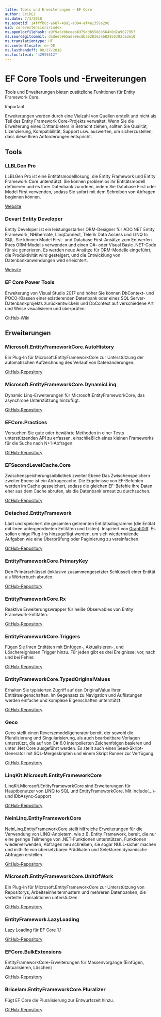 ```yaml
---
title: Tools und Erweiterungen – EF Core
author: ErikEJ
ms.date: 7/3/2018
ms.assetid: 14fffb6c-a687-4881-a094-af4a1359a296
uid: core/extensions/index
ms.openlocfilehash: e9f9a6cbbceeb0379ddb5588b564b0d2a962795f
ms.sourcegitcommit: dadee5905ada9ecdbae28363a682950383ce3e10
ms.translationtype: HT
ms.contentlocale: de-DE
ms.lasthandoff: 08/27/2018
ms.locfileid: "42995512"
---
```

# <a name="ef-core-tools--extensions"></a>EF Core Tools und -Erweiterungen

Tools und Erweiterungen bieten zusätzliche Funktionen für Entity Framework Core.

> [!IMPORTANT]  
> Erweiterungen werden durch eine Vielzahl von Quellen erstellt und nicht als Teil des Entity Framework Core-Projekts verwaltet. Wenn Sie die Erweiterung eines Drittanbieters in Betracht ziehen, sollten Sie Qualität, Lizenzierung, Kompatibilität, Support usw. auswerten, um sicherzustellen, dass diese Ihren Anforderungen entspricht.

## <a name="tools"></a>Tools

### <a name="llblgen-pro"></a>LLBLGen Pro

LLBLGen Pro ist eine Entitätsmodelllösung, die Entity Framework und Entity Framework Core unterstützt. Sie können problemlos ihr Entitätsmodell definieren und es Ihrer Datenbank zuordnen, indem Sie Database First oder Model First verwenden, sodass Sie sofort mit dem Schreiben von Abfragen beginnen können.

[Website](https://www.llblgen.com/)

### <a name="devart-entity-developer"></a>Devart Entity Developer

Entity Developer ist ein leistungsstarker ORM-Designer für ADO.NET Entity Framework, NHibernate, LinqConnect, Telerik Data Access und LINQ to SQL. Sie können Model First- und Database First-Ansätze zum Entwerfen Ihres ORM-Modells verwenden und einen C#- oder Visual Basic .NET-Code für sie generieren. Es werden neue Ansätze für ORM-Modelle eingeführt, die Produktivität wird gesteigert, und die Entwicklung von Datenbankanwendungen wird erleichtert.

[Website](https://www.devart.com/entitydeveloper/)

### <a name="ef-core-power-tools"></a>EF Core Power Tools

Erweiterung von Visual Studio 2017 und höher Sie können DbContext- und POCO-Klassen einer existierenden Datenbank oder eines SQL Server-Datenbankprojekts zurückentwickeln und DbContext auf verschiedene Art und Weise visualisieren und überprüfen.

[GitHub-Wiki](https://github.com/ErikEJ/SqlCeToolbox/wiki/EF-Core-Power-Tools)

## <a name="extensions"></a>Erweiterungen

### <a name="microsoftentityframeworkcoreautohistory"></a>Microsoft.EntityFrameworkCore.AutoHistory

Ein Plug-In für Microsoft.EntityFrameworkCore zur Unterstützung der automatischen Aufzeichnung des Verlauf von Datenänderungen.

[GitHub-Repository](https://github.com/Arch/AutoHistory/)

### <a name="microsoftentityframeworkcoredynamiclinq"></a>Microsoft.EntityFrameworkCore.DynamicLinq

Dynamic Linq-Erweiterungen für Microsoft.EntityFrameworkCore, das asynchrone Unterstützung hinzufügt.

 [GitHub-Repository](https://github.com/StefH/System.Linq.Dynamic.Core/)

### <a name="efcorepractices"></a>EFCore.Practices

Versuchen Sie gute oder bewährte Methoden in einer Tests unterstützenden API zu erfassen, einschließlich eines kleinen Frameworks für die Suche nach N+1-Abfragen.

[GitHub-Repository](https://github.com/riezebosch/efcore-practices/tree/master/src/EFCore.Practices/)

### <a name="efsecondlevelcachecore"></a>EFSecondLevelCache.Core

Zwischenspeicherungsbibliothek zweiter Ebene Das Zwischenspeichern zweiter Ebene ist ein Abfragecache. Die Ergebnisse von EF-Befehlen werden im Cache gespeichert, sodass die gleichen EF-Befehle ihre Daten eher aus dem Cache abrufen, als die Datenbank erneut zu durchsuchen.

[GitHub-Repository](https://github.com/VahidN/EFSecondLevelCache.Core/)

### <a name="detachedentityframework"></a>Detached.EntityFramework

Lädt und speichert die gesamten getrennten Entitätsdiagramme (die Entität mit ihren untergeordneten Entitäten und Listen). Inspiriert von [GraphDiff](https://github.com/refactorthis/GraphDiff/). Es sollen einige Plug-Ins hinzugefügt werden, um sich wiederholende Aufgaben wie eine Überprüfung oder Paginierung zu vereinfachen.

[GitHub-Repository](https://github.com/leonardoporro/Detached/)

### <a name="entityframeworkcoreprimarykey"></a>EntityFrameworkCore.PrimaryKey

Den Primärschlüssel (inklusive zusammengesetzter Schlüssel) einer Entität als Wörterbuch abrufen.

[GitHub-Repository](https://github.com/NickStrupat/EntityFramework.PrimaryKey/)

### <a name="entityframeworkcorerx"></a>EntityFrameworkCore.Rx

Reaktive Erweiterungswrapper für heiße Observables von Entity Framework-Entitäten.

[GitHub-Repository](https://github.com/NickStrupat/EntityFramework.Rx/)

### <a name="entityframeworkcoretriggers"></a>EntityFrameworkCore.Triggers

Fügen Sie Ihren Entitäten mit Einfügen-, Aktualisieren-, und Löschereignissen Trigger hinzu. Für jeden gibt es drei Ereignisse: vor, nach und bei Fehler.

[GitHub-Repository](https://github.com/NickStrupat/EntityFramework.Triggers/)

### <a name="entityframeworkcoretypedoriginalvalues"></a>EntityFrameworkCore.TypedOriginalValues

Erhalten Sie typisierten Zugriff auf den OriginalValue Ihrer Entitätseigenschaften. Im Gegensatz zu Navigation und Auflistungen werden einfache und komplexe Eigenschaften unterstützt.

[GitHub-Repository](https://github.com/NickStrupat/EntityFramework.TypedOriginalValues/)

### <a name="geco"></a>Geco

Geco stellt einen Reversemodellgenerator bereit, der sowohl die Pluralisierung und Singularisierung, als auch bearbeitbare Vorlagen unterstützt, die auf von C# 6.0 interpolierten Zeichenfolgen basieren und unter .Net Core ausgeführt werden. Es stellt auch einen Seed-Skript-Generator mit SQL-Mergeskripten und einem Skript Runner zur Verfügung.

[GitHub-Repository](https://github.com/iQuarc/Geco)

### <a name="linqkitmicrosoftentityframeworkcore"></a>LinqKit.Microsoft.EntityFrameworkCore

LinqKit.Microsoft.EntityFrameworkCore sind Erweiterungen für Hauptbenutzer von LINQ to SQL und EntityFrameworkCore. Mit Include(...)- und IDbAsync-Support

[GitHub-Repository](https://github.com/scottksmith95/LINQKit/)

### <a name="neinlinqentityframeworkcore"></a>NeinLinq.EntityFrameworkCore

NeinLinq.EntityFrameworkCore stellt hilfreiche Erweiterungen für die Verwendung von LINQ-Anbietern, wie z.B. Entity Framework, bereit, die nur eine geringe Teilmenge von .NET-Funktionen unterstützen, Funktionen wiederverwenden, Abfragen neu schreiben, sie sogar NULL-sicher machen und mithilfe von übersetzbaren Prädikaten und Selektoren dynamische Abfragen erstellen.

[GitHub-Repository](https://github.com/axelheer/nein-linq/)

### <a name="microsoftentityframeworkcoreunitofwork"></a>Microsoft.EntityFrameworkCore.UnitOfWork

Ein Plug-In für Microsoft.EntityFrameworkCore zur Unterstützung von Repositorys, Arbeitseinheitenmustern und mehreren Datenbanken, die verteilte Transaktionen unterstützen.

[GitHub-Repository](https://github.com/Arch/UnitOfWork/)

### <a name="entityframeworklazyloading"></a>EntityFramework.LazyLoading

Lazy Loading für EF Core 1.1

[GitHub-Repository](https://github.com/darxis/EntityFramework.LazyLoading)

### <a name="efcorebulkextensions"></a>EFCore.BulkExtensions

EntityFrameworkCore-Erweiterungen für Massenvorgänge (Einfügen, Aktualisieren, Löschen)

[GitHub-Repository](https://github.com/borisdj/EFCore.BulkExtensions)

### <a name="bricelamentityframeworkcorepluralizer"></a>Bricelam.EntityFrameworkCore.Pluralizer

Fügt EF Core die Pluralisierung zur Entwurfszeit hinzu.

[GitHub-Repository](https://github.com/bricelam/EFCore.Pluralizer)
